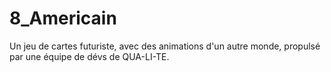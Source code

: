 # 8_Americain
Un jeu de cartes futuriste, avec des animations d'un autre monde, propulsé par une équipe de dévs de QUA-LI-TE.
